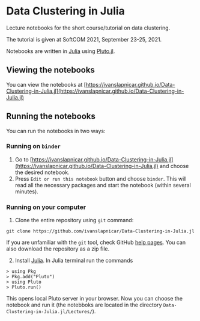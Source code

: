 # Data Clustering in Julia

Lecture notebooks for the short course/tutorial on data clustering.

The tutorial is given at SoftCOM 2021, September 23-25, 2021.

Notebooks are written in [Julia](https://julialang.org) using [Pluto.jl](https://github.com/fonsp/Pluto.jl).

## Viewing the notebooks

You can view the notebooks at [https://ivanslapnicar.github.io/Data-Clustering-in-Julia.jl](https://ivanslapnicar.github.io/Data-Clustering-in-Julia.jl)

## Running the notebooks

You can run the notebooks in two ways:

### Running on `binder`

1. Go to [https://ivanslapnicar.github.io/Data-Clustering-in-Julia.jl](https://ivanslapnicar.github.io/Data-Clustering-in-Julia.jl) and choose the desired notebook.
2. Press `Edit or run this notebook` button and choose `binder`. This will read all the necessary packages and start the notebook (within several minutes).

### Running on your computer

1. Clone the entire repository using `git` command:
```
git clone https://github.com/ivanslapnicar/Data-Clustering-in-Julia.jl
```
If you are unfamiliar with the `git` tool, check GitHub [help pages](https://help.github.com/articles/set-up-git/). You can also download the repository as a zip file.

2. Install [Julia](https://julialang.org/downloads/). In Julia terminal run the commands
```
> using Pkg
> Pkg.add("Pluto")
> using Pluto
> Pluto.run()
```
This opens local Pluto server in your browser. Now you can choose the notebook and run it
(the notebboks are located in the directory `Data-Clustering-in-Julia.jl/Lectures/`).
